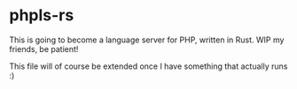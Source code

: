 # phpls-rs
This is going to become a language server for PHP, written in Rust. WIP my friends, be patient!

This file will of course be extended once I have something that actually runs :) 

